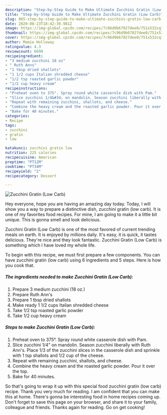 ```yaml
---
description: "Step-by-Step Guide to Make Ultimate Zucchini Gratin (Low Carb)"
title: "Step-by-Step Guide to Make Ultimate Zucchini Gratin (Low Carb)"
slug: 865-step-by-step-guide-to-make-ultimate-zucchini-gratin-low-carb
date: 2020-08-23T18:42:39.981Z
image: https://img-global.cpcdn.com/recipes/7c96d9b67027dee0/751x532cq70/zucchini-gratin-low-carb-recipe-main-photo.jpg
thumbnail: https://img-global.cpcdn.com/recipes/7c96d9b67027dee0/751x532cq70/zucchini-gratin-low-carb-recipe-main-photo.jpg
cover: https://img-global.cpcdn.com/recipes/7c96d9b67027dee0/751x532cq70/zucchini-gratin-low-carb-recipe-main-photo.jpg
author: Mamie Holloway
ratingvalue: 4.3
reviewcount: 6699
recipeingredient:
- "3 medium zucchini 18 oz"
- " Ruth Anns"
- "1 tbsp dried shallots"
- "1 1/2 cups Italian shredded cheese"
- "1/2 tsp roasted garlic powder"
- "1/2 cup heavy cream"
recipeinstructions:
- "Preheat oven to 375°. Spray round white casserole dish with Pam."
- "Slice zucchini 1/4&#34; on mandolin. Season zucchini liberally with Ruth Ann&#39;s. Place 1/3 of the zucchini slices in the casserole dish and sprinkle with 1 tsp shallots and 1/2 cup of the cheese."
- "Repeat with remaining zucchini, shallots, and cheese."
- "Combine the heavy cream and the roasted garlic powder. Pour it over the top."
- "Bake for 40 minutes."
categories:
- Recipe
tags:
- zucchini
- gratin
- low

katakunci: zucchini gratin low 
nutrition: 225 calories
recipecuisine: American
preptime: "PT12M"
cooktime: "PT34M"
recipeyield: "2"
recipecategory: Dessert

---
```



![Zucchini Gratin (Low Carb)](https://img-global.cpcdn.com/recipes/7c96d9b67027dee0/751x532cq70/zucchini-gratin-low-carb-recipe-main-photo.jpg)

Hey everyone, hope you are having an amazing day today. Today, I will show you a way to prepare a distinctive dish, zucchini gratin (low carb). It is one of my favorites food recipes. For mine, I am going to make it a little bit unique. This is gonna smell and look delicious.



Zucchini Gratin (Low Carb) is one of the most favored of current trending meals on earth. It is enjoyed by millions daily. It's easy, it is quick, it tastes delicious. They're nice and they look fantastic. Zucchini Gratin (Low Carb) is something which I have loved my whole life.


To begin with this recipe, we must first prepare a few components. You can have zucchini gratin (low carb) using 6 ingredients and 5 steps. Here is how you cook that.

<!--inarticleads1-->

##### The ingredients needed to make Zucchini Gratin (Low Carb):

1. Prepare 3 medium zucchini (18 oz.)
1. Prepare  Ruth Ann&#39;s
1. Prepare 1 tbsp dried shallots
1. Make ready 1 1/2 cups Italian shredded cheese
1. Take 1/2 tsp roasted garlic powder
1. Take 1/2 cup heavy cream




<!--inarticleads2-->

##### Steps to make Zucchini Gratin (Low Carb):

1. Preheat oven to 375°. Spray round white casserole dish with Pam.
1. Slice zucchini 1/4&#34; on mandolin. Season zucchini liberally with Ruth Ann&#39;s. Place 1/3 of the zucchini slices in the casserole dish and sprinkle with 1 tsp shallots and 1/2 cup of the cheese.
1. Repeat with remaining zucchini, shallots, and cheese.
1. Combine the heavy cream and the roasted garlic powder. Pour it over the top.
1. Bake for 40 minutes.




So that's going to wrap it up with this special food zucchini gratin (low carb) recipe. Thank you very much for reading. I am confident that you can make this at home. There's gonna be interesting food in home recipes coming up. Don't forget to save this page on your browser, and share it to your family, colleague and friends. Thanks again for reading. Go on get cooking!
